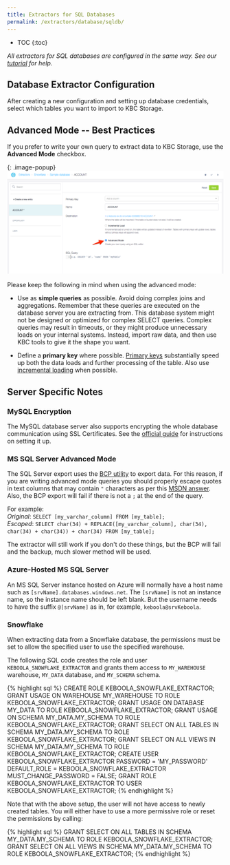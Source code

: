 ```yaml
---
title: Extractors for SQL Databases
permalink: /extractors/database/sqldb/
---
```


* TOC
{:toc}

*All extractors for SQL databases are configured in the same way.*
*See our [tutorial](/tutorial/load/database/) for help.*

## Database Extractor Configuration
After creating a new configuration and setting up database credentials,
select which tables you want to import to KBC Storage.

## Advanced Mode -- Best Practices
If you prefer to write your own query to extract data to KBC Storage, use the **Advanced Mode** checkbox.

{: .image-popup}
![Screenshot - Advanced Mode](/extractors/database/advancedMode.png)

Please keep the following in mind when using the advanced mode:

- Use as **simple queries** as possible. Avoid doing complex joins and aggregations.
Remember that these queries are executed on the database server you are extracting from.
This database system might not be designed or optimized for complex SELECT queries.
Complex queries may result in timeouts, or they might produce unnecessary loads on your internal systems.
Instead, import raw data, and then use KBC tools to give it the shape you want.

- Define a **primary key** where possible. [Primary keys](/storage/tables/#primary-keys-and-indexes) substantially
speed up both the data loads and further processing of the table. Also
use [incremental loading](/storage/tables/#incremental-loading) when possible.

## Server Specific Notes

### MySQL Encryption
The MySQL database server also supports encrypting the whole database communication using SSL Certificates. See the
[official guide](http://dev.mysql.com/doc/refman/5.7/en/creating-ssl-files-using-openssl.html) for instructions on setting it up.

### MS SQL Server Advanced Mode
The SQL Server export uses the [BCP utility](https://docs.microsoft.com/en-us/sql/tools/bcp-utility?view=sql-server-2017) to export data.
For this reason, if you are writing advanced mode queries you should properly escape quotes in text columns that may 
contain `"` characters as per this [MSDN answer](https://social.msdn.microsoft.com/Forums/sqlserver/en-US/747dd166-b39c-4762-a99d-5e05e73b50fd/bcp-command-to-generate-csv-file?forum=transactsql).   
Also, the BCP export will fail if there is not a `;` at the end of the query.

For example:  
*Original*: `SELECT [my_varchar_column] FROM [my_table];`  
*Escaped*: `SELECT char(34) + REPLACE([my_varchar_column], char(34), char(34) + char(34)) + char(34) FROM [my_table];`  

The extractor will still work if you don't do these things, but the BCP will fail and the backup, much slower method 
will be 
used.

### Azure-Hosted MS SQL Server
An MS SQL Server instance hosted on Azure will normally have a host name such as `[srvName].databases.windows.net`.
The `[srvName]` is not an instance name, so the instance name should be left blank.
But the username needs to have the suffix `@[srvName]` as in, for example, `keboola@srvKeboola`.

### Snowflake
When extracting data from a Snowflake database, the permissions must be set to allow the
specified user to use the specified warehouse.

The following SQL code creates the role and user `KEBOOLA_SNOWFLAKE_EXTRACTOR` and grants them access
to `MY_WAREHOUSE` warehouse, `MY_DATA` database, and `MY_SCHEMA` schema.

{% highlight sql %}
CREATE ROLE KEBOOLA_SNOWFLAKE_EXTRACTOR;
GRANT USAGE ON WAREHOUSE MY_WAREHOUSE TO ROLE KEBOOLA_SNOWFLAKE_EXTRACTOR;
GRANT USAGE ON DATABASE MY_DATA TO ROLE KEBOOLA_SNOWFLAKE_EXTRACTOR;
GRANT USAGE ON SCHEMA MY_DATA.MY_SCHEMA TO ROLE KEBOOLA_SNOWFLAKE_EXTRACTOR;
GRANT SELECT ON ALL TABLES IN SCHEMA MY_DATA.MY_SCHEMA TO ROLE KEBOOLA_SNOWFLAKE_EXTRACTOR;
GRANT SELECT ON ALL VIEWS IN SCHEMA MY_DATA.MY_SCHEMA TO ROLE KEBOOLA_SNOWFLAKE_EXTRACTOR;
CREATE USER KEBOOLA_SNOWFLAKE_EXTRACTOR PASSWORD = 'MY_PASSWORD' DEFAULT_ROLE = KEBOOLA_SNOWFLAKE_EXTRACTOR MUST_CHANGE_PASSWORD = FALSE;
GRANT ROLE KEBOOLA_SNOWFLAKE_EXTRACTOR TO USER KEBOOLA_SNOWFLAKE_EXTRACTOR;
{% endhighlight %}

Note that with the above setup, the user will not have access to newly created tables.
You will either have to use a more permissive role or reset the permissions by calling:

{% highlight sql %}
GRANT SELECT ON ALL TABLES IN SCHEMA MY_DATA.MY_SCHEMA TO ROLE KEBOOLA_SNOWFLAKE_EXTRACTOR;
GRANT SELECT ON ALL VIEWS IN SCHEMA MY_DATA.MY_SCHEMA TO ROLE KEBOOLA_SNOWFLAKE_EXTRACTOR;
{% endhighlight %}
